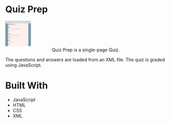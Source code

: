# Quiz Prep
 <img src="./assets/images/mainPage.png" alt="Main Screen" width="80" height="80">

<div style="text-align:center;">Quiz Prep is a single-page Quiz.</div>

The questions and answers are loaded from an XML file.
The quiz is graded using JavaScript.
# Built With
* JavaScript
* HTML 
* CSS 
* XML